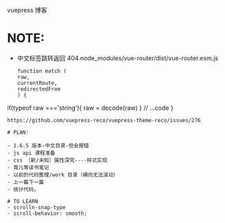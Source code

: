 vuepress 博客

# NOTE:

- 中文标签跳转返回 404.node_modules/vue-router/dist/vue-router.esm.js
  ```
  function match (
  raw,
  currentRoute,
  redirectedFrom
  ) {
  ```

if(typeof raw ==='string'){
raw = decode(raw)
}
// ...code
}
```
https://github.com/vuepress-reco/vuepress-theme-reco/issues/276

# PLAN:

- 1.6.5 版本-中文目录-但会报错
- js api 课程准备
- css （新/未知）属性深究----样式实现
- 育儿等读书笔记
- 以前的代码整理/work 目录（横向无法滚动）
- 上一篇下一篇
- 统计代码，

# TO LEARN
- scrolln-snap-type
- scroll-behavior: smooth;